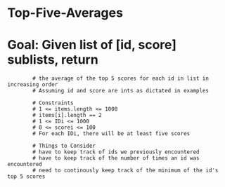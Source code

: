 # Top-Five-Averages
# Goal: Given list of [id, score] sublists, return
            # the average of the top 5 scores for each id in list in increasing order
            # Assuming id and score are ints as dictated in examples

            # Constraints
            # 1 <= items.length <= 1000
            # items[i].length == 2
            # 1 <= IDi <= 1000
            # 0 <= scorei <= 100
            # For each IDi, there will be at least five scores

            # Things to Consider
            # have to keep track of ids we previously encountered
            # have to keep track of the number of times an id was encountered
            # need to continously keep track of the minimum of the id's top 5 scores 
